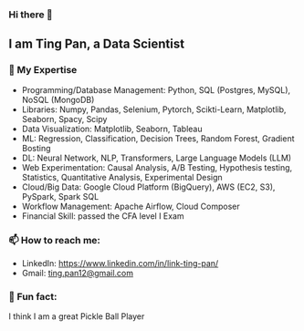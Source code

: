 ### Hi there 👋

## I am Ting Pan, a Data Scientist ##

### 🔭 My Expertise
- Programming/Database Management: Python, SQL (Postgres, MySQL), NoSQL (MongoDB)
- Libraries: Numpy, Pandas, Selenium, Pytorch, Scikti-Learn, Matplotlib, Seaborn, Spacy, Scipy
- Data Visualization: Matplotlib, Seaborn, Tableau
- ML: Regression, Classification, Decision Trees, Random Forest, Gradient Bosting
- DL: Neural Network, NLP, Transformers, Large Language Models (LLM)
- Web Experimentation: Causal Analysis, A/B Testing, Hypothesis testing, Statistics, Quantitative Analysis, Experimental Design
- Cloud/Big Data: Google Cloud Platform (BigQuery), AWS (EC2, S3), PySpark, Spark SQL
- Workflow Management: Apache Airflow, Cloud Composer
- Financial Skill: passed the CFA level I Exam


### 📫 How to reach me: 
- LinkedIn: https://www.linkedin.com/in/link-ting-pan/
- Gmail: ting.pan12@gmail.com

### 👋 Fun fact: ### 
I think I am a great Pickle Ball Player

